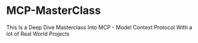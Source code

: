 # MCP-MasterClass

This Is a Deep Dive Masterclass Into MCP - Model Context Protocol With a lot of Real World Projects

